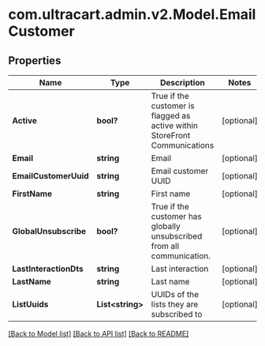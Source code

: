 # com.ultracart.admin.v2.Model.EmailCustomer
## Properties

Name | Type | Description | Notes
------------ | ------------- | ------------- | -------------
**Active** | **bool?** | True if the customer is flagged as active within StoreFront Communications | [optional] 
**Email** | **string** | Email | [optional] 
**EmailCustomerUuid** | **string** | Email customer UUID | [optional] 
**FirstName** | **string** | First name | [optional] 
**GlobalUnsubscribe** | **bool?** | True if the customer has globally unsubscribed from all communication. | [optional] 
**LastInteractionDts** | **string** | Last interaction | [optional] 
**LastName** | **string** | Last name | [optional] 
**ListUuids** | **List&lt;string&gt;** | UUIDs of the lists they are subscribed to | [optional] 


[[Back to Model list]](../README.md#documentation-for-models) [[Back to API list]](../README.md#documentation-for-api-endpoints) [[Back to README]](../README.md)

